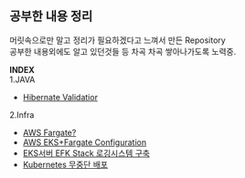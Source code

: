 공부한 내용 정리
--
머릿속으로만 말고 정리가 필요하겠다고 느껴서 만든 Repository  
공부한 내용외에도 알고 있던것들 등 차곡 차곡 쌓아나가도록 노력중.

**INDEX**  
1.JAVA  
- [Hibernate Validatior](https://github.com/3jin-p/study/tree/master/java/validation)

2.Infra

- [AWS Fargate?](https://github.com/3jin-p/study/tree/master/infra/aws/fargate)  
- [AWS EKS+Fargate Configuration](https://github.com/3jin-p/infra-aws-eks)  
- [EKS서버 EFK Stack 로깅시스템 구축](https://github.com/3jin-p/infra-aws-eks/tree/master/efkStack)
- [Kubernetes 무중단 배포](https://github.com/3jin-p/study/tree/master/infra/k8s/deploy)
